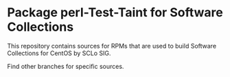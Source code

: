 # Package perl-Test-Taint for Software Collections

This repository contains sources for RPMs that are used
to build Software Collections for CentOS by SCLo SIG.

Find other branches for specific sources.
